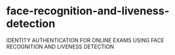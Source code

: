# face-recognition-and-liveness-detection
IDENTITY AUTHENTICATION FOR ONLINE EXAMS USING FACE RECOGNITION AND LIVENESS DETECTION
